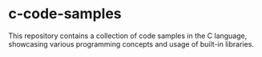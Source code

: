 # c-code-samples
This repository contains a collection of code samples in the C language, showcasing various programming concepts and usage of built-in libraries.
